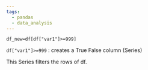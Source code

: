 ```yaml
---
tags:
  - pandas
  - data_analysis
---
```



`df_new=df[df["var1"]>=999]`

`df["var1"]>=999` : creates a True False column (Series)

This Series filters the rows of df.